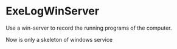 # ExeLogWinServer

Use a win-server to record the running programs of the computer.

Now is only a  skeleton of windows service
